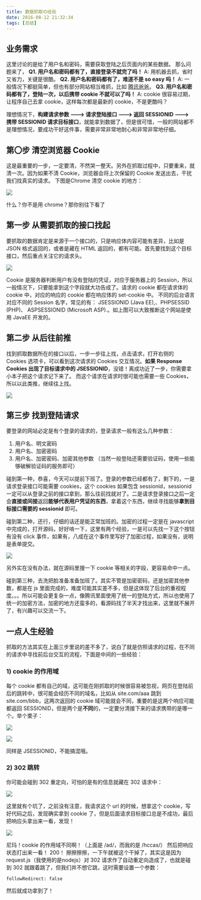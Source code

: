 ```yaml
---
title: 数据抓取の经验
date: 2016-08-12 21:32:34
tags: [总结]
---
```


## 业务需求

这里讨论的是给了用户名和密码，需要获取登陆之后页面内的某些数据。
那么问题来了，
**Q1. 用户名和密码都有了，直接登录不就完了吗！**
A: 用机器去抓，省时又省力，关键是很酷。
**Q2. 用户名和密码都有了，难道不是 so easy 吗！**
A: 一般情况下都挺简单，但也有部分网站相当难抓，比如 [腾讯爸爸](http://tui.qq.com/)。
**Q3. 用户名和密码都有了，登陆一次，以后携带 cookie 不就可以了吗！**
A: cookie 很容易过期，让程序自己去拿 cookie，这样每次都是最新的 cookie，不是更酷吗？

理想情况下，**构建请求参数 ---> 请求登陆接口 ---> 返回 SESSIONID ---> 携带 SESSIONID 请求目标接口**，就能拿到数据了，但是很可惜，一般的网站都不是理想情况，要成功干好这件事，需要非常非常地耐心和非常非常地仔细。
<!--more-->
## 第〇步 清空浏览器 Cookie

这是最重要的一步，一定要清，不然哭一整天。另外在抓取过程中，只要重来，就清一次。因为如果不清 Cookie，浏览器会将上次保留的 Cookie 发送出去，干扰我们找真实的请求。
下图是Chrome 清空 cookie 的地方：

![](http://7xo08n.com1.z0.glb.clouddn.com/blog/data-capture/01.png)

什么？你不是用 chrome？那你别往下看了

## 第一步 从需要抓取的接口找起

要抓取的数据肯定是来源于一个接口的，只是响应体内容可能有差异，比如是 JSON 格式返回的，或者是藏在 HTML 返回的，都有可能。首先要找到这个目标接口，然后重点关注它的请求头。

![](http://7xo08n.com1.z0.glb.clouddn.com/blog/data-capture/02.png)

Cookie 是服务器判断用户有没有登陆的凭证，对应于服务器上的 Session，所以一般情况下，只要能拿到这个字段就大功告成了。请求的 cookie 都在请求体的 cookie 中，对应的响应的 cookie 都在响应体的 set-cookie 中。
不同的后台语言对应不同的 Session 名字，常见的有： JSESSIONID (Java EE),、PHPSESSID (PHP)、 ASPSESSIONID (Microsoft ASP).。如上图可以大致推断这个网站是使用 JavaEE 开发的。

## 第二步 从后往前推

找到抓取数据所在的接口以后，一步一步往上找，点击请求，打开右侧的 Cookies 选项卡，可以看到这次请求的 Cookies 交互情况。**如果 Response Cookies 出现了目标请求中的 JSESSIONID**，没错！离成功近了一步，你需要拿小本子把这个请求记下来了。
而这个请求在请求时很可能也需要一些 Cookies，所以以此类推，继续往上找。

![](http://7xo08n.com1.z0.glb.clouddn.com/blog/data-capture/03.png)

## 第三步 找到登陆请求

要登录的网站必定是有个登录的请求的，登录请求一般有这么几种参数：
1) 用户名、明文密码
2) 用户名、加密密码
3) 用户名、加密密码、加密其他参数
（当然一般登陆还需要验证码，使用一些能够破解验证码的服务即可）

碰到第一种，恭喜，今天可以提前下班了。登录的参数已经都有了，剩下的，一是请求登录接口可能需要 cookies，这个 cookies 如果包含 sessionid，sessionid 一定可以从登录之前的接口拿到，那么往前找就对了。二是请求登录接口之后一定会**直接或间接**返回**能够代表用户凭证的东西**，拿着这个东西，继续寻找能够**拿到目标接口需要的 sessionid** 即可。

碰到第二种，还行，仔细的话还是能正常加班的。加密的过程一定是在 javascript 中完成的，打开源码，好好啃一下，这里有两个经验，一是可以先找一下这个按钮有没有 click 事件，如果有，八成在这个事件里写好了加密过程，如果没有，说明是表单提交。

![](http://7xo08n.com1.z0.glb.clouddn.com/blog/data-capture/04.png)

另外实在没有办法，就在源码里搜一下 cookie 等相关的字段，更容易命中一点。

碰到第三种，去洗把脸准备准备加班了。其实不管是加密密码，还是加密其他参数，都是在 js 里面完成的，难度可能其实差不多，但是这体现了后台的重视程度。。。所以可能会更复杂一点，像腾讯里面使用了统一的登陆方式，所以也使用了统一的加密方法，加密的地方还蛮多的，看源码找了半天才找出来，这里就不展开了，有兴趣可以交流一下。

## 一点人生经验

抓取的方法其实在上面三步里说的差不多了，说白了就是仿照请求的过程，在不同的请求中寻找前后台交互的流程，下面是中间的一些经验：

### 1) cookie 的作用域

每个 cookie 都有自己的域，这可能在刚抓取的时候很容易被忽视，网页在登陆前后的跳转中，很可能会经历不同的域名，比如从 site.com/aaa 跳到 site.com/bbb，这两次返回的 cookie 域可能就会不同，重要的是这两个响应可能都返回 SESSIONID，但是两个是**不同**的，一定要分清接下来的请求携带的是哪一个。举个栗子：

![](http://7xo08n.com1.z0.glb.clouddn.com/blog/data-capture/05.png)

![](http://7xo08n.com1.z0.glb.clouddn.com/blog/data-capture/06.png)

同样是 JSESSIONID，不能搞混哦。

### 2) 302 跳转
你可能会碰到 302 重定向，可怕的是有的信息就藏在 302 请求中：

![](http://7xo08n.com1.z0.glb.clouddn.com/blog/data-capture/07.png)

这里就有个坑了，之前没有注意，我请求这个 url 的时候，想拿这个 cookie，写好代码之后，发现确实拿到 cookie 了，但是后面请求目标接口总是不成功，最后把响应头拿出来一看，发现！

![](http://7xo08n.com1.z0.glb.clouddn.com/blog/data-capture/08.png)

尼玛！cookie 的作用域不同啊！（上面是 /ad/，而我的是 /hccas/）
然后把响应状态打出来一看！
200！
擦擦擦擦，一下午就被这个干掉了，其实这是因为 request.js（我使用的是nodejs）对 302 请求作了自动重定向造成了，也就是碰到 302 就跟着跳了，但我们并不想它跳，这时需要设置一个参数：

```
followRedirect: false
```

然后就成功拿到了！
